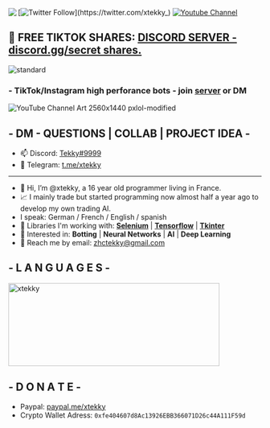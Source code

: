 [![Twitter Follow](https://img.shields.io/twitter/follow/_R1bang_.svg?style=social&label=xtekky_)](https://twitter.com/xtekky_)                                           [![Youtube Channel](https://img.shields.io/youtube/channel/subscribers/UCVCxigi4I9fTuIxTlM9amtA?style=social)](https://www.youtube.com/channel/UC6JZx44gSD6-X_8xZoTMXUg)
<img src="https://komarev.com/ghpvc/?username=xtekky&color=yellow&style=flat-square" align="left" />
## 🔔 FREE TIKTOK SHARES: [DISCORD SERVER - discord.gg/secret shares.](https://discord.gg/kXvJcZbTef)
![standard](https://user-images.githubusercontent.com/98614666/161384396-681b030c-0638-4147-9443-0dc6f0ff6253.gif)
 ### - TikTok/Instagram high perforance bots - join [server](https://discord.gg/m6wdhpMV5A) or DM
![YouTube Channel Art 2560x1440 pxlol-modified](https://user-images.githubusercontent.com/98614666/158362378-ae02ba6b-190b-41e3-ba13-00e19c892904.png)
## - DM - QUESTIONS | COLLAB | PROJECT IDEA -
- 📫 Discord: [Tekky#9999](https://discord.gg/onlp)
- 📲 Telegram: [t.me/xtekky](https://t.me/xtekky)
----
- 👋 Hi, I’m @xtekky, a 16 year old programmer living in France.
- 📈 I mainly trade but started programming now almost half a year ago to develop my own trading AI.
- I speak: German / French / English / spanish
- 🌱 Libraries I'm working with:  [**Selenium**](https://www.selenium.dev/) | [**Tensorflow**](https://www.tensorflow.org/) | [**Tkinter**](https://docs.python.org/3/library/tkinter.html)
- 👀 Interested in:  **Botting** | **Neural Networks** | **AI** | **Deep Learning**
- 📧 Reach me by email: zhctekky@gmail.com

## - L A N G U A G E S -
<p align="left">
    <img src="https://github-readme-stats.vercel.app/api/top-langs/?username=xtekky&&langs_count=8&layout=compact&theme=dark" alt="xtekky" height="165" width="420"/>

## - D O N A T E -
- Paypal: [paypal.me/xtekky](https://www.paypal.com/paypalme/xtekky)
- Crypto Wallet Adress: `0xfe404607d8Ac13926EBB366071D26c44A111F59d`

